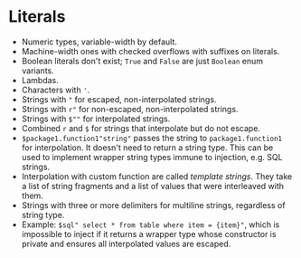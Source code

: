 # Literals

* Numeric types, variable-width by default.
* Machine-width ones with checked overflows with suffixes on literals.
* Boolean literals don't exist; `True` and `False` are just `Boolean` enum
  variants.
* Lambdas.
* Characters with `'`.
* Strings with `"` for escaped, non-interpolated strings.
* Strings with `r"` for non-escaped, non-interpolated strings.
* Strings with `$""` for interpolated strings.
* Combined `r` and `$` for strings that interpolate but do not escape.
* `$package1.function1"string"` passes the string to `package1.function1` for
  interpolation. It doesn't need to return a string type. This can be used to
  implement wrapper string types immune to injection, e.g. SQL strings.
* Interpolation with custom function are called _template strings_. They take
  a list of string fragments and a list of values that were interleaved with
  them.
* Strings with three or more delimiters for multiline strings, regardless of
  string type.
* Example: `$sql" select * from table where item = {item}"`, which is impossible
  to inject if it returns a wrapper type whose constructor is private and
  ensures all interpolated values are escaped.